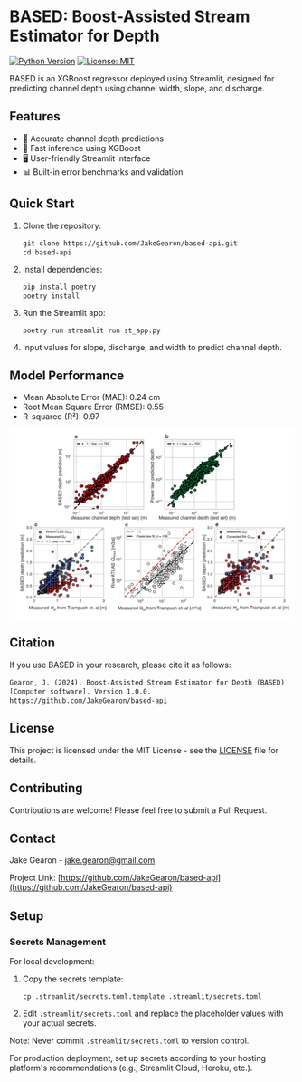 # BASED: Boost-Assisted Stream Estimator for Depth

[![Python Version](https://img.shields.io/badge/python-3.10%2B-blue.svg)](https://www.python.org/downloads/)
[![License: MIT](https://img.shields.io/badge/License-MIT-yellow.svg)](https://opensource.org/licenses/MIT)

BASED is an XGBoost regressor deployed using Streamlit, designed for predicting channel depth using channel width, slope, and discharge.

## Features

- 🌊 Accurate channel depth predictions
- 🚀 Fast inference using XGBoost
- 🖥️ User-friendly Streamlit interface
- 📊 Built-in error benchmarks and validation

## Quick Start

1. Clone the repository:
   ```
   git clone https://github.com/JakeGearon/based-api.git
   cd based-api
   ```

2. Install dependencies:
   ```
   pip install poetry
   poetry install
   ```

3. Run the Streamlit app:
   ```
   poetry run streamlit run st_app.py
   ```

4. Input values for slope, discharge, and width to predict channel depth.

## Model Performance

- Mean Absolute Error (MAE): 0.24 cm
- Root Mean Square Error (RMSE): 0.55
- R-squared (R²): 0.97

![BASED Validation](img/BASED_validation.png)

## Citation

If you use BASED in your research, please cite it as follows:

```
Gearon, J. (2024). Boost-Assisted Stream Estimator for Depth (BASED) [Computer software]. Version 1.0.0. https://github.com/JakeGearon/based-api
```

## License

This project is licensed under the MIT License - see the [LICENSE](LICENSE) file for details.

## Contributing

Contributions are welcome! Please feel free to submit a Pull Request.

## Contact

Jake Gearon - jake.gearon@gmail.com

Project Link: [https://github.com/JakeGearon/based-api](https://github.com/JakeGearon/based-api)

## Setup

### Secrets Management

For local development:

1. Copy the secrets template:
   ```
   cp .streamlit/secrets.toml.template .streamlit/secrets.toml
   ```
2. Edit `.streamlit/secrets.toml` and replace the placeholder values with your actual secrets.

Note: Never commit `.streamlit/secrets.toml` to version control.

For production deployment, set up secrets according to your hosting platform's recommendations (e.g., Streamlit Cloud, Heroku, etc.).
